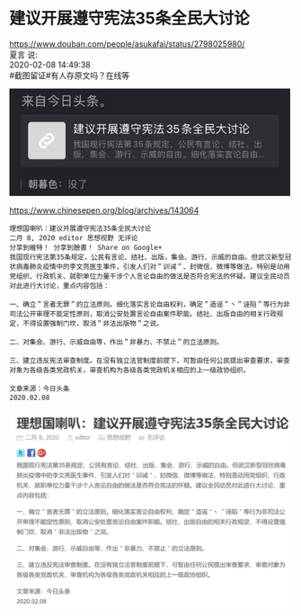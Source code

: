 # 建议开展遵守宪法35条全民大讨论


https://www.douban.com/people/asukafai/status/2798025980/  
夏言 说:  
2020-02-08 14:49:38  
#截图留证#有人存原文吗？在线等  

<img src="https://github.com/markmeloon/GFW/blob/master/2020/2020-02-08_%E9%81%B5%E5%AE%88%E5%AE%AA%E6%B3%95/02.jpg?raw=true" width=500>

https://www.chinesepen.org/blog/archives/143064

```
理想国喇叭：建议开展遵守宪法35条全民大讨论
二月 8, 2020 editor 思想视野 无评论
分享到維特！ 分享到臉書！ Share on Google+
我国现行宪法第35条规定，公民有言论、结社、出版，集会、游行、示威的自由。但武汉新型冠状病毒肺炎疫情中的李文亮医生事件，引发人们对＂训诫＂、封微信、微博等做法，特别是动用党组织、行政机关、就职单位力量干涉个人言论自由的做法是否符合宪法的怀疑。建议全民动员对此进行大讨论，重点内容包括：

一、确立＂言者无罪＂的立法原则。细化落实言论自由权利，确定＂造谣＂丶＂诬陷＂等行为非司法公开审理不能定性原则，取消公安处置言论自由案件职能。结社、出版自由的相关行政规定，不得设置强制门坎，取消＂非法出版物＂之说。

二、对集会、游行、示威自由等，作出＂非暴力、不禁止＂的立法原则。

三、建立违反宪法审查制度。在没有独立法官制度前提下，可暂由任何公民提出审查要求，审查对象为各级各类党政机关，审查机构为各级各类党政机关相应的上一级政协组织。

文章来源：今日头条
2020.02.08
```

<img src="https://github.com/markmeloon/GFW/blob/master/2020/2020-02-08_%E9%81%B5%E5%AE%88%E5%AE%AA%E6%B3%95/01.png?raw=true" width=700>

